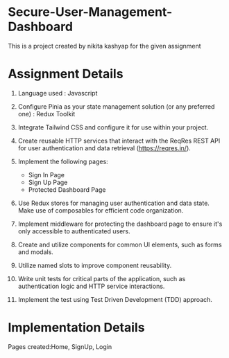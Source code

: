 # Secure-User-Management-Dashboard
This is a project created by nikita kashyap for the given assignment

# Assignment Details
1. Language used : Javascript
2. Configure Pinia as your state management solution (or any preferred one) : Redux Toolkit
3. Integrate Tailwind CSS and configure it for use within your project.
4. Create reusable HTTP services that interact with the ReqRes REST API for user authentication and data retrieval  (https://reqres.in/).
5. Implement the following pages:
   - Sign In Page
   - Sign Up Page
   - Protected Dashboard Page

6. Use Redux stores for managing user authentication and data state. Make use of composables for efficient code organization.
7. Implement middleware for protecting the dashboard page to ensure it's only accessible to authenticated users.
8. Create and utilize components for common UI elements, such as forms and modals.
9. Utilize named slots to improve component reusability.
10. Write unit tests for critical parts of the application, such as authentication logic and HTTP service interactions.
11. Implement the test using Test Driven Development (TDD) approach.

# Implementation Details
Pages created:Home, SignUp, Login
